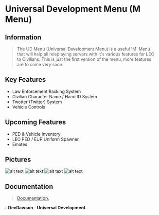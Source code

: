 # Universal Development Menu (M Menu)

## Information
> The UD Menu (Universal Development Menu) is a useful 'M' Menu that will help all roleplaying servers with it's various features for LEO to Civilians. This is just the first version of the menu, more features are to come very soon.

## Key Features
* Law Enforcement Racking System
* Civilian Character Name / Hand ID System
* Twotter (Twitter) System
* Vehicle Controls

## Upcoming Features
* PED & Vehicle Inventory
* LEO PED / EUP Uniform Spawner
* Emotes

## Pictures
![alt text](http://i.devdawson.xyz/qg33r87y.png "Image 1")
![alt text](http://i.devdawson.xyz/mptyx050.png "Image 2")
![alt text](http://i.devdawson.xyz/2b9zvwfa.png "Image 3")
![alt text](http://i.devdawson.xyz/m0qcqa0h.png "Image 4")

## Documentation
> [Documentation.](https://devdawson.xyz/docs/ud-menu)

**- DevDawson - Universal Development.**
